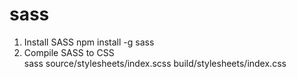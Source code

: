 # sass

1. Install SASS
npm install -g sass
2. Compile SASS to CSS  
sass source/stylesheets/index.scss build/stylesheets/index.css